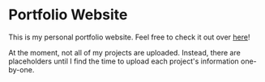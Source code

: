 Portfolio Website
=================

This is my personal portfolio website.
Feel free to check it out over <a href="http://tomkay94.github.io/"> here</a>!

At the moment, not all of my projects are uploaded. Instead, there are placeholders
until I find the time to upload each project's information one-by-one.
